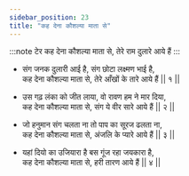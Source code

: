 ```yaml
---
sidebar_position: 23
title: "कह देना कौशल्या माता से"
---
```


:::note टेर
कह देना कौशल्या माता से, तेरे राम दुलारे आये हैं 
:::

- संग जनक दुलारी आई है, संग छोटा लक्ष्मण भाई है, <br/>
कह देना कौशल्या माता से, तेरे आँखों के तारे आये हैं 		|| १ || 

- उस गढ़ लंका को जीत लाया, वो रावण हम ने मार दिया,<br/>
कह देना कौशल्या माता से, संग ये वीर सारे आये हैं 		|| २ || 

- जो हनुमान संग चलता ना तो पाप का सूरज ढलता ना,<br/>
कह देना कौशल्या माता से, अंजलि के प्यारे आये हैं 		|| ३ || 

- यहां दियो का उजियारा है बस गूंज रहा जयकारा है,<br/>
कह देना कौशल्या माता से, हरी तारण आये हैं 			|| ४ || 
